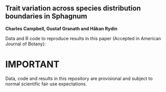## Trait variation across species distribution boundaries in Sphagnum
**Charles Campbell, Gustaf Granath and Håkan Rydin**

Data and R code to reproduce results in this paper (Accepted in American Journal of Botany):

# IMPORTANT
Data, code and results in this repository are provisional and subject to normal scientific fair use expectations.

